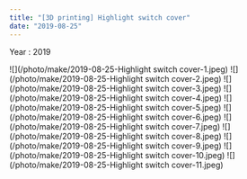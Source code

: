 ```yaml
---
title: "[3D printing] Highlight switch cover"
date: "2019-08-25"
---
```


Year : 2019


![](/photo/make/2019-08-25-Highlight switch cover-1.jpeg)
![](/photo/make/2019-08-25-Highlight switch cover-2.jpeg)
![](/photo/make/2019-08-25-Highlight switch cover-3.jpeg)
![](/photo/make/2019-08-25-Highlight switch cover-4.jpeg)
![](/photo/make/2019-08-25-Highlight switch cover-5.jpeg)
![](/photo/make/2019-08-25-Highlight switch cover-6.jpeg)
![](/photo/make/2019-08-25-Highlight switch cover-7.jpeg)
![](/photo/make/2019-08-25-Highlight switch cover-8.jpeg)
![](/photo/make/2019-08-25-Highlight switch cover-9.jpeg)
![](/photo/make/2019-08-25-Highlight switch cover-10.jpeg)
![](/photo/make/2019-08-25-Highlight switch cover-11.jpeg)